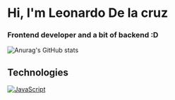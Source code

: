 # Hi, I'm Leonardo De la cruz

### Frontend developer and a bit of backend :D

![Anurag's GitHub stats](https://github-readme-stats.vercel.app/api?username=leocruz03&hide=contribs,prs&show_icons=true&theme=tokyonight)

## Technologies
[![JavaScript](https://img.shields.io/badge/JavaScript-F7DF1E?style=for-the-badge&logo=javascript&logoColor=white&labelColor=101010)]()
